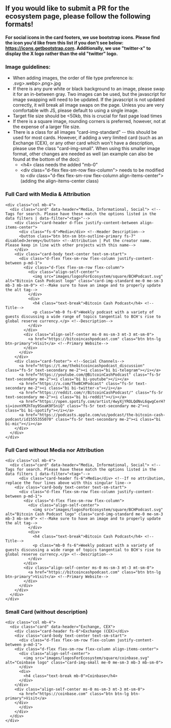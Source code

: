 ## If you would like to submit a PR for the ecosystem page, please follow the following formats!

#### For social icons in the card footers, we use bootstrap icons. Please find the icon you'd like from this list if you don't see below: https://icons.getbootstrap.com. Additionally, we use "twitter-x" to display the X logo rather than the old "twitter" logo.

### Image guidelines:
- When adding images, the order of file type preference is: .svg>.webp>.png>.jpg
- If there is any pure white or black background to an image, please swap it for an in-between gray. Two images can be used, but the javascript for image swapping will need to be updated. If the javascript is not updated correctly, it will break all image swaps on the page. Unless you are very comfortable with JS, please default to using a single image.
- Target file size should be <50kb, this is crucial for fast page load times
- If there is a square image, rounding corners is preferred, however, not at the expense of a larger file size.
- There is a class for all images "card-img-standard" -- this should be used for most cards. However, if adding a very limited card (such as an Exchange (CEX), or any other card which won't have a description, please use the class "card-img-small". When using this smaller image format, other changes are needed as well (an example can also be found at the bottom of the doc):
  - \<h4> class needs the added "mb-0"
  - \<div class="d-flex flex-sm-row flex-column"> needs to be modified to \<div class="d-flex flex-sm-row flex-column align-items-center"> (adding the align-items-center class)

### Full Card with Media & Attribution
```
<div class="col mb-4">
  <div class="card" data-header="Media, Informational, Social"> <!--Tags for search. Please have these match the options listed in the data filters | data-filter="<tag>"-->
    <div class="card-header d-flex justify-content-between align-items-center">
      <div class="fs-6">Media</div> <!--Header Description-->
      <button class="btn btn-sm btn-outline-primary fs-7" disabled>Jeremy</button> <!--Attribution | Put the creator name. Please keep in line with other projects with this name-->
    </div>
    <div class="card-body text-center text-sm-start">
      <div class="d-flex flex-sm-row flex-column justify-content-between p-md-1">
        <div class="d-flex flex-sm-row flex-column">
          <div class="align-self-center">
            <img src="images/logosForEcosystem/square/BCHPodcast.svg" alt="Bitcoin Cash Podcast logo" class="card-img-standard me-0 me-sm-3 mb-3 mb-sm-0"> <!--Make sure to have an image and to properly update the alt tag-->
          </div>
          <div>
            <h4 class="text-break">Bitcoin Cash Podcast</h4> <!--Title-->
            <p class="mb-0 fs-6">Weekly podcast with a variety of guests discussing a wide range of topics tangential to BCH's rise to global reserve currency.</p> <!--Description-->
          </div>
        </div>
        <div class="align-self-center ms-0 ms-sm-3 mt-3 mt-sm-0">
          <a href="https://bitcoincashpodcast.com" class="btn btn-lg btn-primary">Visit</a> <!--Primary Website-->
        </div>
      </div>
    </div>
    <div class="card-footer"> <!--Social Channels-->
      <a href="https://t.me/thebitcoincashpodcast_discussion" class="fs-5r text-secondary me-2"><i class="bi bi-telegram"></i></a>
      <a href="https://youtube.com/@BitcoinCashPodcast" class="fs-5r text-secondary me-2"><i class="bi bi-youtube"></i></a>
      <a href="https://x.com/TheBCHPodcast" class="fs-5r text-secondary me-2"><i class="bi bi-twitter-x"></i></a>
      <a href="https://reddit.com/r/BitcoinCashPodcast/" class="fs-5r text-secondary me-2"><i class="bi bi-reddit"></i></a>
      <a href="https://open.spotify.com/artist/4wyXjYROLQdNvL6qwgCerH?si=iovnYMJhToy9SoaK9FSniQ" class="fs-5r text-secondary me-2"><i class="bi bi-spotify"></i></a>
      <a href="https://podcasts.apple.com/us/podcast/the-bitcoin-cash-podcast/id1555355070" class="fs-5r text-secondary me-2"><i class="bi bi-mic"></i></a>
    </div>
  </div>
</div>
```

### Full Card without Media nor Attribution
```
<div class="col mb-4">
  <div class="card" data-header="Media, Informational, Social"> <!--Tags for search. Please have these match the options listed in the data filters | data-filter="<tag>"-->
	  <div class="card-header fs-6">Media</div> <!--If no attribution, replace the four lines above with this singular line-->
    <div class="card-body text-center text-sm-start">
      <div class="d-flex flex-sm-row flex-column justify-content-between p-md-1">
        <div class="d-flex flex-sm-row flex-column">
          <div class="align-self-center">
            <img src="images/logosForEcosystem/square/BCHPodcast.svg" alt="Bitcoin Cash Podcast logo" class="card-img-standard me-0 me-sm-3 mb-3 mb-sm-0"> <!--Make sure to have an image and to properly update the alt tag-->
          </div>
          <div>
            <h4 class="text-break">Bitcoin Cash Podcast</h4> <!--Title-->
            <p class="mb-0 fs-6">Weekly podcast with a variety of guests discussing a wide range of topics tangential to BCH's rise to global reserve currency.</p> <!--Description-->
          </div>
        </div>
        <div class="align-self-center ms-0 ms-sm-3 mt-3 mt-sm-0">
          <a href="https://bitcoincashpodcast.com" class="btn btn-lg btn-primary">Visit</a> <!--Primary Website-->
        </div>
      </div>
    </div>
  </div>
</div>
```

### Small Card (without description)
```
<div class="col mb-4">
  <div class="card" data-header="Exchange, CEX">
    <div class="card-header fs-6">Exchange (CEX)</div>
    <div class="card-body text-center text-sm-start">
      <div class="d-flex flex-sm-row flex-column justify-content-between p-md-1">
	<div class="d-flex flex-sm-row flex-column align-items-center">
	  <div class="align-self-center">
	    <img src="images/logosForEcosystem/square/coinbase.svg" alt="Coinbase logo" class="card-img-small me-0 me-sm-3 mb-3 mb-sm-0">
	  </div>
	  <div>
	    <h4 class="text-break mb-0">Coinbase</h4>
	  </div>
	</div>
	<div class="align-self-center ms-0 ms-sm-3 mt-3 mt-sm-0">
	  <a href="https://coinbase.com" class="btn btn-lg btn-primary">Visit</a>
	</div>
      </div>
    </div>
  </div>
</div>
```
